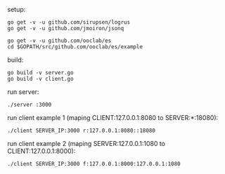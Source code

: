 setup:

```
go get -v -u github.com/sirupsen/logrus
go get -v -u github.com/jmoiron/jsonq

go get -v -u github.com/ooclab/es
cd $GOPATH/src/github.com/ooclab/es/example
```

build:

```
go build -v server.go
go build -v client.go
```

run server:

```
./server :3000
```

run client example 1 (maping CLIENT:127.0.0.1:8080 to SERVER:*:18080):

```
./client SERVER_IP:3000 r:127.0.0.1:8080::18080
```

run client example 2 (maping SERVER:127.0.0.1:1080 to CLIENT:127.0.0.1:8000):

```
./client SERVER_IP:3000 f:127.0.0.1:8000:127.0.0.1:1080
```
